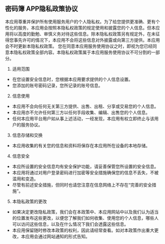 ## 密码簿 APP隐私政策协议
本应用尊重并保护所有使用服务用户的个人隐私权。为了给您提供更准确、更有个性化的服务，本应用会按照本隐私权政策的规定使用和披露您的个人信息。但本应用将以高度的勤勉、审慎义务对待这些信息。除本隐私权政策另有规定外，在未征得您事先许可的情况下，本应用不会将这些信息对外披露或向第三方提供。本应用会不时更新本隐私权政策。 您在同意本应用服务使用协议之时，即视为您已经同意本隐私权政策全部内容。本隐私权政策属于本应用服务使用协议不可分割的一部分。

1. 适用范围
- 在您设置安全信息时，您根据本应用要求提供的个人信息设置。
- 您添加的账号密码记录，您所记录的账号信息。
2. 信息使用
- 本应用不会向任何无关第三方提供、出售、出租、分享或交易您的个人信息。
- 本应用亦不允许任何第三方以任何手段收集、编辑、出售您的个人信息。
- 任何本应用平台用户如从事上述活动，一经发现，本应用有权立即终止与该用户的服务协议。
3. 信息存储和交换
- 本应用收集的有关您的信息和资料将保存在本应用所在设备的本地存储。
4. 信息安全
- 本应所设置的安全信息均有安全保护功能，请妥善保管您所设置的安全信息。
- 本应用将通过对用户登录密码进行加密等安全措施确保您的信息不丢失，不被滥用和变造。
- 尽管有前述安全措施，但同时也请您注意在信息网络上不存在“完善的安全措施”。
5. 本隐私政策的更改
- 如果决定更改隐私政策，我们会在本政策中、本应用网站中以及我们认为适当的位置发布这些更改，以便您了解我们如何收集、使用您的个人信息，哪些人可以访问这些信息，以及在什么情况下我们会透露这些信息。
- 本应用保留随时修改本政策的权利，因此请经常查看。如对本政策作出重大更改，本应用会通过网站通知的形式告知。



